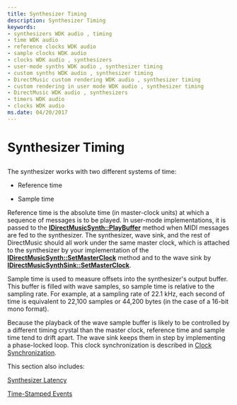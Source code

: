 ```yaml
---
title: Synthesizer Timing
description: Synthesizer Timing
keywords:
- synthesizers WDK audio , timing
- time WDK audio
- reference clocks WDK audio
- sample clocks WDK audio
- clocks WDK audio , synthesizers
- user-mode synths WDK audio , synthesizer timing
- custom synths WDK audio , synthesizer timing
- DirectMusic custom rendering WDK audio , synthesizer timing
- custom rendering in user mode WDK audio , synthesizer timing
- DirectMusic WDK audio , synthesizers
- timers WDK audio
- clocks WDK audio
ms.date: 04/20/2017
---
```


# Synthesizer Timing


## <span id="synthesizer_timing"></span><span id="SYNTHESIZER_TIMING"></span>


The synthesizer works with two different systems of time:

-   Reference time

-   Sample time

Reference time is the absolute time (in master-clock units) at which a sequence of messages is to be played. In user-mode implementations, it is passed to the [**IDirectMusicSynth::PlayBuffer**](/windows/win32/api/dmusics/nf-dmusics-idirectmusicsynth-playbuffer) method when MIDI messages are fed to the synthesizer. The synthesizer, wave sink, and the rest of DirectMusic should all work under the same master clock, which is attached to the synthesizer by your implementation of the [**IDirectMusicSynth::SetMasterClock**](/windows/win32/api/dmusics/nf-dmusics-idirectmusicsynth-setmasterclock) method and to the wave sink by [**IDirectMusicSynthSink::SetMasterClock**](/windows/win32/api/dmusics/nf-dmusics-idirectmusicsynthsink-setmasterclock).

Sample time is used to measure offsets into the synthesizer's output buffer. This buffer is filled with wave samples, so sample time is relative to the sampling rate. For example, at a sampling rate of 22.1 kHz, each second of time is equivalent to 22,100 samples or 44,200 bytes (in the case of a 16-bit mono format).

Because the playback of the wave sample buffer is likely to be controlled by a different timing crystal than the master clock, reference time and sample time tend to drift apart. The wave sink keeps them in step by implementing a phase-locked loop. This clock synchronization is described in [Clock Synchronization](clock-synchronization.md).

This section also includes:

[Synthesizer Latency](synthesizer-latency.md)

[Time-Stamped Events](time-stamped-events.md)

 

